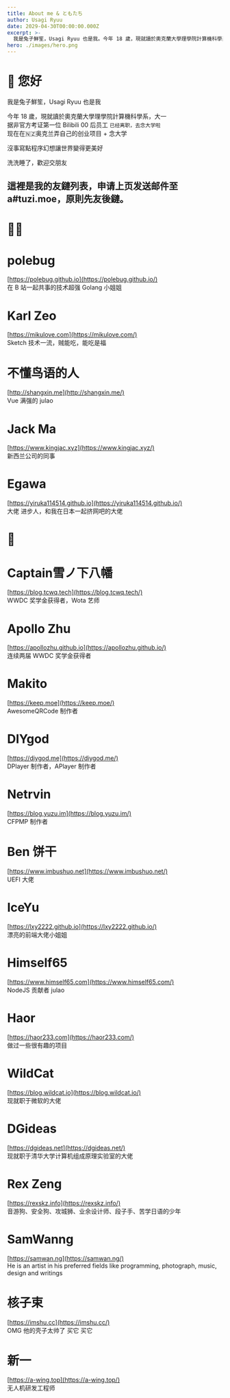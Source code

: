 ```yaml
---
title: About me & ともたち
author: Usagi Ryuu
date: 2029-04-30T00:00:00.000Z
excerpt: >-
  我是兔子鮮笙，Usagi Ryuu 也是我。今年 18 歲，現就讀於奧克蘭大學理學院計算機科學系
hero: ./images/hero.png
---
```

# 👋 您好
我是兔子鮮笙，Usagi Ryuu 也是我

今年 18 歲，現就讀於奧克蘭大學理學院計算機科學系，大一  
据非官方考证第一位 Bilibili 00 后员工 ```已经离职，去念大学啦```  
现在在🇳🇿奥克兰弄自己的创业项目 + 念大学

沒事寫點程序幻想讓世界變得更美好

洗洗睡了，歡迎交朋友


## 這裡是我的友鏈列表，申请上页发送邮件至 a#tuzi.moe，原則先友後鏈。

# 🌟🌟
# polebug  
[https://polebug.github.io](https://polebug.github.io/)   
在 B 站一起共事的技术超强 Golang 小姐姐  
  
# Karl Zeo  
[https://mikulove.com](https://mikulove.com/)   
Sketch 技术一流，贼能吃，能吃是福  
  
# 不懂鸟语的人  
[http://shangxin.me](http://shangxin.me/)  
Vue 满强的 julao
  
# Jack Ma  
[https://www.kingjac.xyz](https://www.kingjac.xyz/)  
新西兰公司的同事  
  
# Egawa  
[https://yiruka114514.github.io](https://yiruka114514.github.io/)  
大佬 进步人，和我在日本一起挤网吧的大佬  
  
# 🌟
# Captain雪ノ下八幡  
[https://blog.tcwq.tech](https://blog.tcwq.tech/)  
WWDC 奖学金获得者，Wota 艺师  
  
# Apollo Zhu  
[https://apollozhu.github.io](https://apollozhu.github.io/)   
连续两届 WWDC 奖学金获得者  
  
# Makito  
[https://keep.moe](https://keep.moe/)  
AwesomeQRCode 制作者  
  
# DIYgod  
[https://diygod.me](https://diygod.me/)  
DPlayer 制作者，APlayer 制作者  
  
# Netrvin  
[https://blog.yuzu.im](https://blog.yuzu.im/)  
CFPMP 制作者  
  
# Ben 饼干  
[https://www.imbushuo.net](https://www.imbushuo.net/)  
UEFI 大佬  
  
# IceYu  
[https://lxy2222.github.io](https://lxy2222.github.io/)  
漂亮的前端大佬小姐姐  
  
# Himself65  
[https://www.himself65.com](https://www.himself65.com/)  
NodeJS 贡献者 julao  
  
# Haor  
[https://haor233.com](https://haor233.com/)  
做过一些很有趣的项目  
  
# WildCat  
[https://blog.wildcat.io](https://blog.wildcat.io/)  
现就职于微软的大佬  
  
# DGideas  
[https://dgideas.net](https://dgideas.net/)  
现就职于清华大学计算机组成原理实验室的大佬  
  
# Rex Zeng  
[https://rexskz.info](https://rexskz.info/)  
音游狗、安全狗、攻城狮、业余设计师、段子手、苦学日语的少年  
  
# SamWanng  
[https://samwan.ng](https://samwan.ng/)  
He is an artist in his preferred fields like programming, photograph, music, design and writings  
  
# 核子束  
[https://imshu.cc](https://imshu.cc/)  
OMG 他的壳子太帅了 买它 买它  
  
# 新一  
[https://a-wing.top](https://a-wing.top/)  
无人机研发工程师  
  

